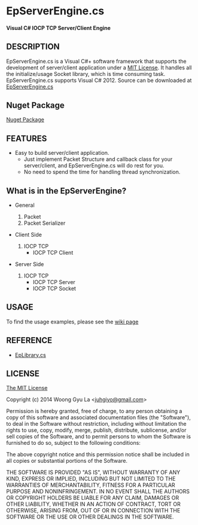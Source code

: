 EpServerEngine.cs
============
#### Visual C# IOCP TCP Server/Client Engine ####


DESCRIPTION
-----------

EpServerEngine.cs is a Visual C#+ software framework that supports the development of server/client application under a [MIT License](http://opensource.org/licenses/mit-license.php).
It handles all the initialize/usage Socket library, which is time consuming task. 
EpServerEngine.cs supports Visual C# 2012.
Source can be downloaded at [EpServerEngine.cs](http://github.com/juhgiyo/epserverengine.cs)

Nuget Package
------------
[Nuget Package](https://www.nuget.org/packages/EpServerEngine.cs/)



FEATURES
--------

* Easy to build server/client application.
  - Just implement Packet Structure and callback class for your server/client, 
       and EpServerEngine.cs will do rest for you.
  - No need to spend the time for handling thread synchronization.


What is in the EpServerEngine?
------------------------------

* General
  1. Packet
  2. Packet Serializer

* Client Side
  1. IOCP TCP
     * IOCP TCP Client

* Server Side
  1. IOCP TCP
     * IOCP TCP Server
     * IOCP TCP Socket

USAGE
-----

To find the usage examples, please see the [wiki page](https://github.com/juhgiyo/EpServerEngine.cs/wiki)


REFERENCE
---------
* [EpLibrary.cs](https://github.com/juhgiyo/EpLibrary.cs)

LICENSE
-------

[The MIT License](http://opensource.org/licenses/mit-license.php)

Copyright (c) 2014 Woong Gyu La <[juhgiyo@gmail.com](mailto:juhgiyo@gmail.com)>

Permission is hereby granted, free of charge, to any person obtaining a copy
of this software and associated documentation files (the "Software"), to deal
in the Software without restriction, including without limitation the rights
to use, copy, modify, merge, publish, distribute, sublicense, and/or sell
copies of the Software, and to permit persons to whom the Software is
furnished to do so, subject to the following conditions:

The above copyright notice and this permission notice shall be included in
all copies or substantial portions of the Software.

THE SOFTWARE IS PROVIDED "AS IS", WITHOUT WARRANTY OF ANY KIND, EXPRESS OR
IMPLIED, INCLUDING BUT NOT LIMITED TO THE WARRANTIES OF MERCHANTABILITY,
FITNESS FOR A PARTICULAR PURPOSE AND NONINFRINGEMENT. IN NO EVENT SHALL THE
AUTHORS OR COPYRIGHT HOLDERS BE LIABLE FOR ANY CLAIM, DAMAGES OR OTHER
LIABILITY, WHETHER IN AN ACTION OF CONTRACT, TORT OR OTHERWISE, ARISING FROM,
OUT OF OR IN CONNECTION WITH THE SOFTWARE OR THE USE OR OTHER DEALINGS IN
THE SOFTWARE.
